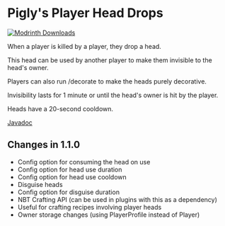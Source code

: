 # Pigly's Player Head Drops
<a href="https://modrinth.com/mod/piglys-player-head-drops"><img src="https://img.shields.io/badge/dynamic/json?color=158000&label=downloads&prefix=+%20&query=downloads&url=https://api.modrinth.com/v2/project/hvwKeVnz&logo=modrinth" alt="Modrinth Downloads"></a>

When a player is killed by a player, they drop a head.

This head can be used by another player to make them invisible to the head's owner.

Players can also run /decorate to make the heads purely decorative.

Invisibility lasts for 1 minute or until the head's owner is hit by the player.

Heads have a 20-second cooldown.

[Javadoc](https://piglys-player-head-javadoc.replit.app/)

## Changes in 1.1.0
- Config option for consuming the head on use
- Config option for head use duration
- Config option for head use cooldown
- Disguise heads
- Config option for disguise duration
- NBT Crafting API (can be used in plugins with this as a dependency)
- Useful for crafting recipes involving player heads
- Owner storage changes (using PlayerProfile instead of Player)
